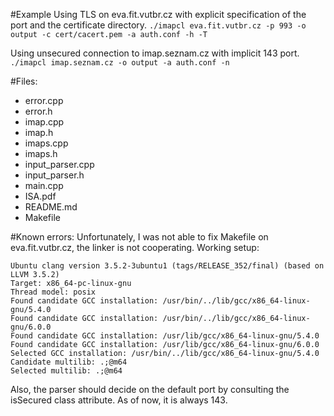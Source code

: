 #Example
Using TLS on eva.fit.vutbr.cz with explicit specification of the port and the certificate directory.
`./imapcl eva.fit.vutbr.cz -p 993 -o output -c cert/cacert.pem -a auth.conf -h -T`

Using unsecured connection to imap.seznam.cz with implicit 143 port.
`./imapcl imap.seznam.cz -o output -a auth.conf -n`

#Files:
* error.cpp
* error.h
* imap.cpp
* imap.h
* imaps.cpp
* imaps.h
* input_parser.cpp
* input_parser.h
* main.cpp
* ISA.pdf
* README.md
* Makefile

#Known errors:
Unfortunately, I was not able to fix Makefile on eva.fit.vutbr.cz, the linker is not cooperating. Working setup:

```
Ubuntu clang version 3.5.2-3ubuntu1 (tags/RELEASE_352/final) (based on LLVM 3.5.2)
Target: x86_64-pc-linux-gnu
Thread model: posix
Found candidate GCC installation: /usr/bin/../lib/gcc/x86_64-linux-gnu/5.4.0
Found candidate GCC installation: /usr/bin/../lib/gcc/x86_64-linux-gnu/6.0.0
Found candidate GCC installation: /usr/lib/gcc/x86_64-linux-gnu/5.4.0
Found candidate GCC installation: /usr/lib/gcc/x86_64-linux-gnu/6.0.0
Selected GCC installation: /usr/bin/../lib/gcc/x86_64-linux-gnu/5.4.0
Candidate multilib: .;@m64
Selected multilib: .;@m64
```

Also, the parser should decide on the default port by consulting the isSecured class attribute. As of now, it is always 143.
